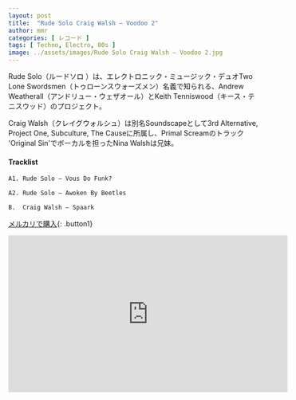 ```yaml
---
layout: post
title:  "Rude Solo Craig Walsh – Voodoo 2"
author: mmr
categories: [ レコード ]
tags: [ Techno, Electro, 00s ]
image: ../assets/images/Rude Solo Craig Walsh – Voodoo 2.jpg
---
```


Rude Solo（ルードソロ ）は、エレクトロニック・ミュージック・デュオTwo Lone Swordsmen（トゥローンスウォーズメン）名義で知られる、Andrew Weatherall（アンドリュー・ウェザオール）とKeith Tenniswood（キース・テニスウッド）のプロジェクト。

Craig Walsh（クレイグウォルシュ）は別名Soundscapeとして3rd Alternative, Project One, Subculture, The Causeに所属し、Primal Screamのトラック 'Original Sin'でボーカルを担ったNina Walshは兄妹。

#### Tracklist
```md
A1. Rude Solo – Vous Do Funk?

A2. Rude Solo – Awoken By Beetles

B.  Craig Walsh – Spaark
```


[メルカリで購入](https://jp.mercari.com/item/m24524316857?afid=6142608987){: .button1}


<iframe width="560" height="315" src="https://www.youtube.com/embed/WDjesrNG3j8?si=ND9j0g9Bf09OiXst" title="YouTube video player" frameborder="0" allow="accelerometer; autoplay; clipboard-write; encrypted-media; gyroscope; picture-in-picture; web-share" referrerpolicy="strict-origin-when-cross-origin" allowfullscreen></iframe>